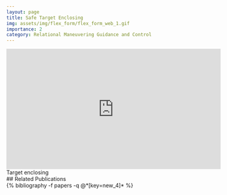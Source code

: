 ```yaml
---
layout: page
title: Safe Target Enclosing
img: assets/img/flex_form/flex_form_web_1.gif
importance: 2
category: Relational Maneuvering Guidance and Control
---
```


<div class="row justify-content-sm-center">
    <iframe width="560" height="315" src="https://www.youtube.com/embed/videoseries?si=qLm7MDObm7d63ewp&amp;list=PLSaNz7HdVhmsp7JV57Wf20So7B4bMDKTX" title="YouTube video player" frameborder="0" allow="accelerometer; autoplay; clipboard-write; encrypted-media; gyroscope; picture-in-picture; web-share" referrerpolicy="strict-origin-when-cross-origin" allowfullscreen></iframe>
</div>
<div class="caption">
    Target enclosing   
</div>
## Related Publications
<div class="publications">
  {% bibliography -f papers -q @*[key=new_4]* %}  
</div>
